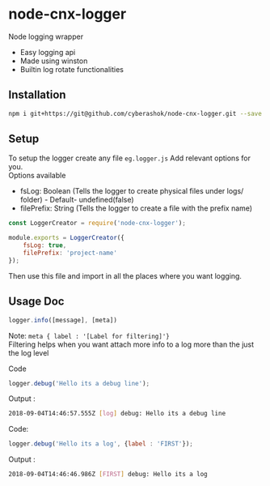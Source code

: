 # node-cnx-logger
Node logging wrapper
- Easy logging api
- Made using winston
- Builtin log rotate functionalities
## Installation
```bash
npm i git+https://git@github.com/cyberashok/node-cnx-logger.git --save
```

## Setup
To setup the logger create any file
 `eg.logger.js`
Add relevant options for you.  
Options available
- fsLog: Boolean (Tells the logger to create physical files under logs/ folder) - Default- undefined(false)
- filePrefix: String (Tells the logger to create a file with the prefix name)
```js
const LoggerCreator = require('node-cnx-logger');

module.exports = LoggerCreator({
    fsLog: true,
    filePrefix: 'project-name'
});

```
Then use this file and import in all the places where you want logging.

## Usage Doc
```js
logger.info([message], [meta])
```

Note: `meta { label : '[Label for filtering]'}`  
Filtering helps when you want attach more info to a log more than the just the log level

Code
```js
logger.debug('Hello its a debug line');
```

Output : 
```bash
2018-09-04T14:46:57.555Z [log] debug: Hello its a debug line
```
Code:
```js
logger.debug('Hello its a log', {label : 'FIRST'});
```

Output : 
```bash
2018-09-04T14:46:46.986Z [FIRST] debug: Hello its a log
```

